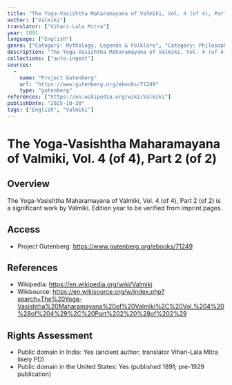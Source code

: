 ```yaml
---
title: "The Yoga-Vasishtha Maharamayana of Valmiki, Vol. 4 (of 4), Part 2 (of 2)"
author: ["Valmiki"]
translator: ["Vihari-Lala Mitra"]
year: 1891
language: ["English"]
genre: ["Category: Mythology, Legends & Folklore", "Category: Philosophy & Ethics", "Category: Religion/Spirituality"]
description: "The Yoga-Vasishtha Maharamayana of Valmiki, Vol. 4 (of 4), Part 2 (of 2) is a significant work by Valmiki. Edition year to be verified from imprint pages."
collections: ["auto-ingest"]
sources:
  - 
    name: "Project Gutenberg"
    url: "https://www.gutenberg.org/ebooks/71249"
    type: "gutenberg"
references: ["https://en.wikipedia.org/wiki/Valmiki"]
publishDate: "2025-10-30"
tags: ["English", "Valmiki"]
---
```


# The Yoga-Vasishtha Maharamayana of Valmiki, Vol. 4 (of 4), Part 2 (of 2)

## Overview

The Yoga-Vasishtha Maharamayana of Valmiki, Vol. 4 (of 4), Part 2 (of 2) is a significant work by Valmiki. Edition year to be verified from imprint pages.

## Access

- Project Gutenberg: https://www.gutenberg.org/ebooks/71249

## References

- Wikipedia: https://en.wikipedia.org/wiki/Valmiki
- Wikisource: https://en.wikisource.org/w/index.php?search=The%20Yoga-Vasishtha%20Maharamayana%20of%20Valmiki%2C%20Vol.%204%20%28of%204%29%2C%20Part%202%20%28of%202%29

## Rights Assessment

- Public domain in India: Yes (ancient author; translator Vihari-Lala Mitra likely PD)
- Public domain in the United States: Yes (published 1891; pre-1929 publication)

